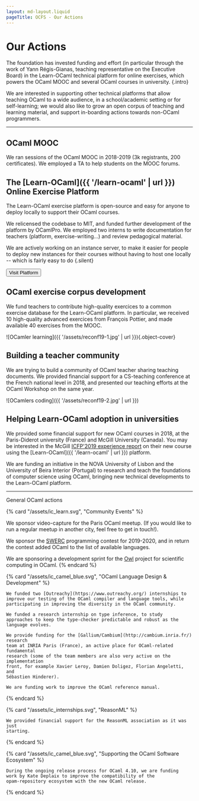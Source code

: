 ```yaml
---
layout: md-layout.liquid
pageTitle: OCFS - Our Actions
---
```


# Our Actions

The foundation has invested funding and effort (in particular through
the work of Yann Régis-Gianas, teaching representative on the
Executive Board) in the Learn-OCaml technical platform for online
exercises, which powers the OCaml MOOC and several OCaml courses in
university. {.intro}

We are interested in supporting other technical platforms that allow
teaching OCaml to a wide audience, in a school/academic setting or for
self-learning; we would also like to grow an open corpus of teaching
and learning material, and support in-boarding actions towards
non-OCaml programmers.

<hr/>

## OCaml MOOC

We ran sessions of the OCaml MOOC in 2018-2019 (3k registrants, 200
certificates). We employed a TA to help students on the MOOC forums.

## The [Learn-OCaml]({{ '/learn-ocaml' | url }}) Online Exercise Platform

The Learn-OCaml exercise platform is open-source and easy for anyone to deploy
locally to support their OCaml courses.

We relicensed the codebase to MIT, and funded further development of
the platform by OCamlPro. We employed two interns to write
documentation for teachers (platform, exercise-writing...) and
review pedagogical material.

We are actively working on an instance server, to make it easier for
people to deploy new instances for their courses without having to
host one locally -- which is fairly easy to do {.silent}

<div class="mt-8">
<a href="https://github.com/ocaml-sf/learn-ocaml" class="btn-main">
<button>Visit Platform</button>
</a>
</div>

## OCaml exercise corpus development

We fund teachers to contribute high-quality exercices to a common
exercise database for the Learn-OCaml platform. In particular, we
received 10 high-quality advanced exercices from François Pottier,
and made available 40 exercises from the MOOC.


<div class="my-4 -mx-4 sm:-mx-56 flex justify-center">

  ![OCamler learning]({{ '/assets/reconf19-1.jpg' | url }}){.object-cover}

</div>


## Building a teacher community

We are trying to build a community of OCaml teacher sharing teaching
documents. We provided financial support for a CS-teaching
conference at the French national level in 2018, and presented our
teaching efforts at the OCaml Workshop on the same year.

<div class="-mx-4 sm:mx-0">

![OCamlers coding]({{ '/assets/reconf19-2.jpg' | url }})

</div>

## Helping Learn-OCaml adoption in universities

We provided some financial support for new OCaml courses in 2018, at
the Paris-Diderot university (France) and McGill University
(Canada). You may be interested in the McGill [ICFP'2019 experience
report](https://www.cs.mcgill.ca/~bpientka/papers/learn-ocaml-icfp19)
on their new course using the [Learn-OCaml]({{ '/learn-ocaml' | url }}) platform.

We are funding an initiative in the NOVA University of Lisbon and
the University of Beira Interior (Portugal) to research and teach
the foundations of computer science using OCaml, bringing new
technical developments to the Learn-OCaml platform.

<hr/>

<div class="text-60 font-serif mb-16"> General OCaml actions </div>

<div class="grid grid-cols-1 md:grid-cols-2 row-gap-12 gap-5">

  {% card "/assets/ic_learn.svg", "Community Events"  %}

  We sponsor video-capture for the Paris OCaml meetup. (If you would
  like to run a regular meetup in another city, feel free to get in
  touch!).
  
  We sponsor the [SWERC](https://swerc.eu/2019/about/) programming
  contest for 2019-2020, and in return the contest added OCaml to the
  list of available languages.

  We are sponsoring a development sprint for the
  [Owl](https://github.com/owlbarn) project for scientific computing
  in OCaml.
  {% endcard %}

  {% card "/assets/ic_camel_blue.svg", "OCaml Language Design & Development"  %}

    We funded two [Outreachy](https://www.outreachy.org/) internships to
    improve our testing of the OCaml compiler and language tools, while
    participating in improving the diversity in the OCaml community.

    We funded a research internship on type inference, to study
    approaches to keep the type-checker predictable and robust as the
    language evolves.

    We provide funding for the [Gallium/Cambium](http://cambium.inria.fr/) research
    team at INRIA Paris (France), an active place for OCaml-related fundamental
    research (some of the team members are also very active on the implementation
    front, for example Xavier Leroy, Damien Doligez, Florian Angeletti, and
    Sébastien Hinderer).

    We are funding work to improve the OCaml reference manual.

  {% endcard %}

  {% card "/assets/ic_internships.svg", "ReasonML"  %}

    We provided financial support for the ReasonML association as it was just
    starting.

  {% endcard %}
  
  {% card "/assets/ic_camel_blue.svg", "Supporting the OCaml Software Ecosystem"  %}

    During the ongoing release process for OCaml 4.10, we are funding
    work by Kate Deplaix to improve the compatibility of the
    opam-repository ecosystem with the new OCaml release.

  {% endcard %}

</div>
